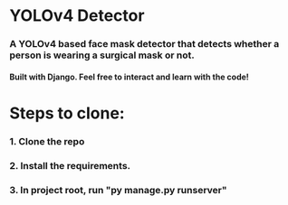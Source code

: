 # YOLOv4 Detector
### A YOLOv4 based face mask detector that detects whether a person is wearing a surgical mask or not.
#### Built with Django. Feel free to interact and learn with the code!

# Steps to clone:
### 1. Clone the repo
### 2. Install the requirements.
### 3. In project root, run "py manage.py runserver"
